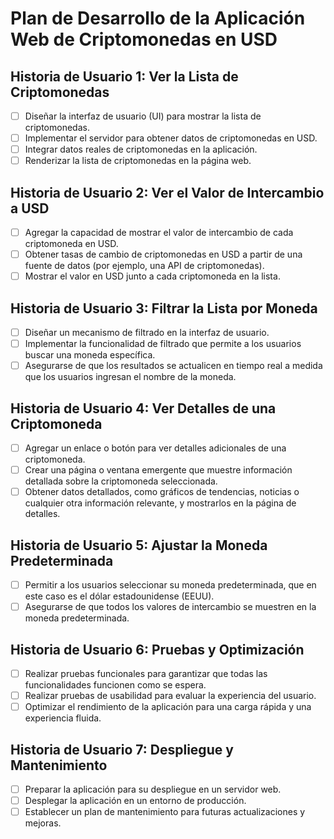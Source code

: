 # Plan de Desarrollo de la Aplicación Web de Criptomonedas en USD

## Historia de Usuario 1: Ver la Lista de Criptomonedas
- [ ] Diseñar la interfaz de usuario (UI) para mostrar la lista de criptomonedas.
- [ ] Implementar el servidor para obtener datos de criptomonedas en USD.
- [ ] Integrar datos reales de criptomonedas en la aplicación.
- [ ] Renderizar la lista de criptomonedas en la página web.

## Historia de Usuario 2: Ver el Valor de Intercambio a USD
- [ ] Agregar la capacidad de mostrar el valor de intercambio de cada criptomoneda en USD.
- [ ] Obtener tasas de cambio de criptomonedas en USD a partir de una fuente de datos (por ejemplo, una API de criptomonedas).
- [ ] Mostrar el valor en USD junto a cada criptomoneda en la lista.

## Historia de Usuario 3: Filtrar la Lista por Moneda
- [ ] Diseñar un mecanismo de filtrado en la interfaz de usuario.
- [ ] Implementar la funcionalidad de filtrado que permite a los usuarios buscar una moneda específica.
- [ ] Asegurarse de que los resultados se actualicen en tiempo real a medida que los usuarios ingresan el nombre de la moneda.

## Historia de Usuario 4: Ver Detalles de una Criptomoneda
- [ ] Agregar un enlace o botón para ver detalles adicionales de una criptomoneda.
- [ ] Crear una página o ventana emergente que muestre información detallada sobre la criptomoneda seleccionada.
- [ ] Obtener datos detallados, como gráficos de tendencias, noticias o cualquier otra información relevante, y mostrarlos en la página de detalles.

## Historia de Usuario 5: Ajustar la Moneda Predeterminada
- [ ] Permitir a los usuarios seleccionar su moneda predeterminada, que en este caso es el dólar estadounidense (EEUU).
- [ ] Asegurarse de que todos los valores de intercambio se muestren en la moneda predeterminada.

## Historia de Usuario 6: Pruebas y Optimización
- [ ] Realizar pruebas funcionales para garantizar que todas las funcionalidades funcionen como se espera.
- [ ] Realizar pruebas de usabilidad para evaluar la experiencia del usuario.
- [ ] Optimizar el rendimiento de la aplicación para una carga rápida y una experiencia fluida.

## Historia de Usuario 7: Despliegue y Mantenimiento
- [ ] Preparar la aplicación para su despliegue en un servidor web.
- [ ] Desplegar la aplicación en un entorno de producción.
- [ ] Establecer un plan de mantenimiento para futuras actualizaciones y mejoras.
